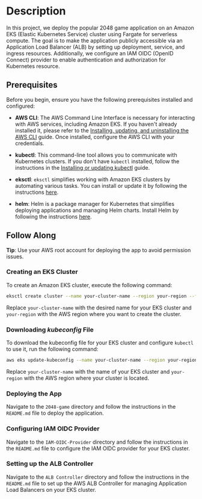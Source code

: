 # Description

In this project, we deploy the popular 2048 game application on an Amazon EKS (Elastic Kubernetes Service) cluster using Fargate for serverless compute. The goal is to make the application publicly accessible via an Application Load Balancer (ALB) by setting up deployment, service, and ingress resources. Additionally, we configure an IAM OIDC (OpenID Connect) provider to enable authentication and authorization for Kubernetes resource.

## Prerequisites

Before you begin, ensure you have the following prerequisites installed and configured:

- **AWS CLI**: The AWS Command Line Interface is necessary for interacting with AWS services, including Amazon EKS. If you haven't already installed it, please refer to the [Installing, updating, and uninstalling the AWS CLI](https://docs.aws.amazon.com/cli/latest/userguide/cli-configure-quickstart.html) guide. Once installed, configure the AWS CLI with your credentials.

- **kubectl**: This command-line tool allows you to communicate with Kubernetes clusters. If you don't have `kubectl` installed, follow the instructions in the [Installing or updating kubectl](https://kubernetes.io/docs/tasks/tools/install-kubectl/) guide.

- **eksctl**: `eksctl` simplifies working with Amazon EKS clusters by automating various tasks. You can install or update it by following the instructions [here](https://github.com/weaveworks/eksctl#installation).

- **helm**: Helm is a package manager for Kubernetes that simplifies deploying applications and managing Helm charts. Install Helm by following the instructions [here](https://helm.sh/docs/intro/install/).

## Follow Along

**Tip**: Use your AWS root account for deploying the app to avoid permission issues.

### Creating an EKS Cluster

To create an Amazon EKS cluster, execute the following command:

```bash
eksctl create cluster --name your-cluster-name --region your-region --fargate
```

Replace `your-cluster-name` with the desired name for your EKS cluster and `your-region` with the AWS region where you want to create the cluster.

### Downloading _kubeconfig_ File

To download the kubeconfig file for your EKS cluster and configure `kubectl` to use it, run the following command:

```bash
aws eks update-kubeconfig --name your-cluster-name --region your-region
```

Replace `your-cluster-name` with the name of your EKS cluster and `your-region` with the AWS region where your cluster is located.

### Deploying the App

Navigate to the `2048-game` directory and follow the instructions in the `README.md` file to deploy the application.

### Configuring IAM OIDC Provider

Navigate to the `IAM-OIDC-Provider` directory and follow the instructions in the `README.md` file to configure the IAM OIDC provider for your EKS cluster.

### Setting up the ALB Controller

Navigate to the `ALB Controller` directory and follow the instructions in the `README.md` file to set up the AWS ALB Controller for managing Application Load Balancers on your EKS cluster.
